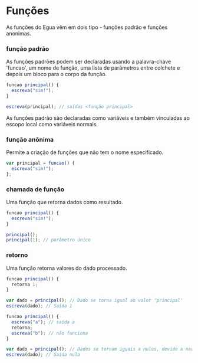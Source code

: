 # Funções

As funções do Egua vêm em dois tipo - funções padrão e funções anonimas.

### função padrão

As funções padrões podem ser declaradas usando a palavra-chave 'funcao', um nome de função, uma lista de parâmetros entre colchete e depois um bloco para o corpo da função.

```js
funcao principal() {
  escreva("sim!");
}

escreva(principal); // saídas <função principal>
```

As funções padrão são declaradas como variáveis e também vinculadas ao escopo local como variáveis normais.

### função anônima

Permite a criação de funções que não tem o nome especificado. 

```js
var principal = funcao() {
  escreva("sim!");
};
```

### chamada de função

Uma função que retorna dados como resultado. 

```js
funcao principal() {
  escreva("sim!");
}

principal();
principal(1); // parâmetro único
```

### retorno

Uma função retorna valores do dado processado.

```js
funcao principal() {
  retorna 1;
}

var dado = principal(); // Dado se torna igual ao valor 'principal'
escreva(dado); // Saída 1
```

```js
funcao principal() {
  escreva("a"); // saída a
  retorna;
  escreva("b"); // não funciona
}

var dado = principal(); // Dados se tornam iguais a nulos, devido a nada retornado
escreva(dado); // Saída nula
```
